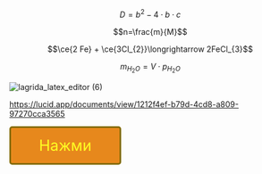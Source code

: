 $$D = b^2-4\cdot b\cdot c$$

$$n=\frac{m}{M}$$

$$\ce{2 Fe} + \ce{3Cl_{2}}\longrightarrow 2FeCl_{3}$$

$$m_{H_{2}O}=V\cdot p_{H_{2}O}$$

![lagrida_latex_editor (6)](https://user-images.githubusercontent.com/114468712/200492774-77063a7d-aa9c-48f3-85a7-ff2ffd05ef58.png)


https://lucid.app/documents/view/1212f4ef-b79d-4cd8-a809-97270cca3565

<style>
.button_1670306189902 {
    display: inline-block !important;
    text-decoration: none !important;
    background-color: #e7881c !important;
    color: #ffff22 !important;
    border: 3px solid #846c00 !important;
    border-radius: 5px !important;
    font-size: 27px !important;
    padding: 15px 50px !important; 
    transition: all 0.6s ease !important;
}
.button_1670306189902:hover{
    text-decoration: none !important; 
    background-color: #ffff48 !important;
    color: #ea9a0e !important;
    border-color: #cca61e !important;
}
</style>
<a href="http://daruse.ru/generator-knopok-online" class="button_1670306189902" target="_blank">
  Нажми
</a>
